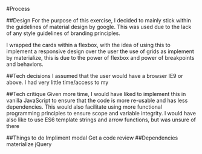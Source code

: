#Process

##Design
For the purpose of this exercise, I decided to mainly stick within the guidelines of material design by google. This was used due to the lack of any style guidelines of branding principles.

I wrapped the cards within a flexbox, with the idea of using this to implement a responsive design over the user the use of grids as implement by materialize, this is due to the power of flexbox and power of breakpoints and behaviors.

##Tech decisions
I assumed that the user would have a browser IE9 or above.
I had very little time/access to my 

##Tech critique
Given more time, I would have liked to implement this in vanilla JavaScript to ensure that the code is more re-usable and has less dependencies. This would also facilitate using more functional programming principles to ensure scope and variable integrity. I would have also like to use ES6 template strings and arrow functions, but was unsure of there

##Things to do
Impliment modal
Get a code review
##Dependencies
materialize
jQuery
